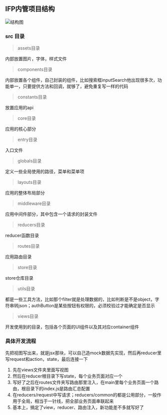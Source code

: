 ## IFP内管项目结构 ##
![结构图](http://i.imgur.com/hpd84uB.png)

### src 目录 ###
> assets目录

   内部放置图片，字体，样式文件

> components目录

   内部放置各个组件，自己封装的组件，比如搜索框inputSearch他出现很多次，功能单一，只要提供方法和回调，就够了，避免重复写一样的代码

> constants目录
    
   放置应用的api

> core目录
    
   应用的核心部分

> entry目录
    
   入口文件

> globals目录
    
   定义一些全局使用的路径，菜单和菜单项

> layouts目录
    
   应用的整体布局部分

> middleware目录
    
   应用中间件部分，其中包含一个请求的封装文件

> reducers目录
    
   reducer函数目录

> routes目录
    
   应用路由目录

> store目录
    
   store仓库目录

> utils目录
    
   都是一些工具方法，比如那个filter就是处理数据的，比如判断是不是object，字符串转json；authButton是某些按钮有权限的，必须校验过才能确定是否显示

> views目录
    
   开发使用到的目录，包括各个页面的UI组件以及其对应container组件


### 具体开发流程 ###
先把视图写出来，就是jsx那块，可以自己造mock数据先实现，然后再reducer里写request和action，state，最后连接一下

1. 先在views文件夹里面写视图
2. 然后在reducer根目录下写state，每个业务页面对应一个
3. 写好了之后在routes文件夹写路由那里注入，在main里每个业务页面一个路由，根目录下的index.js是路由汇总配置
4. 在reducers/request中写请求；reducers/common的都是公用部分，一般作用于全局，相当于一针线，把全部业务页面串联起来
5. 基本上，搞定了view，reducer、路由注入，新功能差不多就写好了

